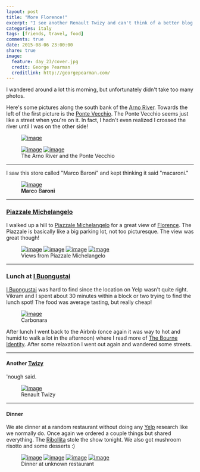 ```yaml
---
layout: post
title: "More Florence!"
excerpt: "I see another Renault Twizy and can't think of a better blog post name"
categories: italy
tags: [friends, travel, food]
comments: true
date: 2015-08-06 23:00:00
share: true
image:
  feature: day_23/cover.jpg
  credit: George Pearman
  creditlink: http://georgepearman.com/
---
```


I wandered around a lot this morning, but unfortunately didn't take too many
photos.

Here's some pictures along the south bank of the [Arno River](https://en.wikipedia.org/wiki/Arno).  Towards the
left of the first picture is the [Ponte
Vecchio](https://en.wikipedia.org/wiki/Ponte_Vecchio).  The Ponte Vecchio seems
just like a street when you're on it.  In fact, I hadn't even realized
I crossed the river until I was on the other side!

<figure class="full" style="padding-bottom:0px">
    <a href="{{site.url}}/images/day_23/1.jpg" title=""><img src="{{site.url}}/images/day_23/1.jpg" alt="image"></a>
</figure>

<figure class="half" style="padding-top:0px">
    <a href="{{site.url}}/images/day_23/2.jpg" title="Arno River"><img src="{{site.url}}/images/day_23/2.jpg" alt="image"></a>
    <a href="{{site.url}}/images/day_23/3.jpg" title="Ponte Vecchio"><img src="{{site.url}}/images/day_23/3.jpg" alt="image"></a>
    <figcaption>The Arno River and the Ponte Vecchio</figcaption>
</figure>

---

I saw this store called "Marco Baroni" and kept thinking it said "macaroni."

<figure class="full">
    <a href="{{site.url}}/images/day_23/4.jpg" title="Carbonara"><img src="{{site.url}}/images/day_23/4.jpg" alt="image"></a>
    <figcaption><b>Ma</b>r<b>c</b>o B<b>aroni</b></figcaption>
</figure>

---

### [Piazzale Michelangelo](https://en.wikipedia.org/wiki/Piazzale_Michelangelo)

I walked up a hill to [Piazzale Michelangelo](https://en.wikipedia.org/wiki/Piazzale_Michelangelo)
for a great view of [Florence](https://en.wikipedia.org/wiki/Florence).  The
Piazzale is basically like a big parking lot, not too picturesque.  The view
was great though!

<figure class="full">
    <a href="{{site.url}}/images/day_23/5.jpg" title="View from Piazzale Michelangelo"><img src="{{site.url}}/images/day_23/5.jpg" alt="image"></a>
    <a href="{{site.url}}/images/day_23/7.jpg" title="View from Piazzale Michelangelo"><img src="{{site.url}}/images/day_23/7.jpg" alt="image"></a>
    <a href="{{site.url}}/images/day_23/8.jpg" title="View from Piazzale Michelangelo"><img src="{{site.url}}/images/day_23/8.jpg" alt="image"></a>
    <a href="{{site.url}}/images/day_23/11.jpg" title="View from Piazzale Michelangelo"><img src="{{site.url}}/images/day_23/11.jpg" alt="image"></a>
    <figcaption>Views from Piazzale Michelangelo</figcaption>
</figure>

---

### Lunch at [I Buongustai](http://www.yelp.com/biz/i-buongustai-firenze?osq=lunch)

[I Buongustai](http://www.yelp.com/biz/i-buongustai-firenze?osq=lunch) was hard
to find since the location on Yelp wasn't quite right.  Vikram and I spent
about 30 minutes within a block or two trying to find the lunch spot! The food
was average tasting, but really cheap!

<figure class="full">
    <a href="{{site.url}}/images/day_23/13.jpg" title="Carbonara"><img src="{{site.url}}/images/day_23/13.jpg" alt="image"></a>
    <figcaption>Carbonara</figcaption>
</figure>

After lunch I went back to the Airbnb (once again it was way to hot and humid
to walk a lot in the afternoon) where I read more of [The Bourne Identity](https://en.wikipedia.org/wiki/The_Bourne_Identity_(novel)).  After some relaxation I went out again and wandered some streets.

---

#### Another [Twizy](https://en.wikipedia.org/wiki/Renault_Twizy)

'nough said. 

<figure class="full">
    <a href="{{site.url}}/images/day_23/14.jpg" title="Renault Twizy"><img src="{{site.url}}/images/day_23/14.jpg" alt="image"></a>
    <figcaption>Renault Twizy</figcaption>
</figure>

---

#### Dinner

We ate dinner at a random restaurant without doing any [Yelp](http://www.yelp.com/) research like we
normally do.  Once again we ordered a couple things but shared everything.  The
[Ribollita](https://it.wikipedia.org/wiki/Ribollita) stole the show tonight.
We also got mushroom risotto and some desserts :)

<figure class="half">
    <a href="{{site.url}}/images/day_23/16.jpg" title="Ribollita"><img src="{{site.url}}/images/day_23/16.jpg" alt="image"></a>
    <a href="{{site.url}}/images/day_23/17.jpg" title="Risotto"><img src="{{site.url}}/images/day_23/17.jpg" alt="image"></a>
    <a href="{{site.url}}/images/day_23/18.jpg" title="Tiramisu"><img src="{{site.url}}/images/day_23/18.jpg" alt="image"></a>
    <a href="{{site.url}}/images/day_23/19.jpg" title="Strawberry gelato"><img src="{{site.url}}/images/day_23/19.jpg" alt="image"></a>
    <figcaption>Dinner at unknown restaurant</figcaption>
</figure>

